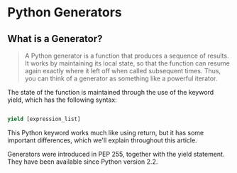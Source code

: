 # Python Generators

## What is a Generator?
> A Python generator is a function that produces a sequence of results. It works by maintaining its local state, so that the function can resume again exactly where it left off when called subsequent times. Thus, you can think of a generator as something like a powerful iterator.

The state of the function is maintained through the use of the keyword yield, which has the following syntax:

``` python

yield [expression_list]

```

This Python keyword works much like using return, but it has some important differences, which we'll explain throughout this article.

Generators were introduced in PEP 255, together with the yield statement. They have been available since Python version 2.2.

